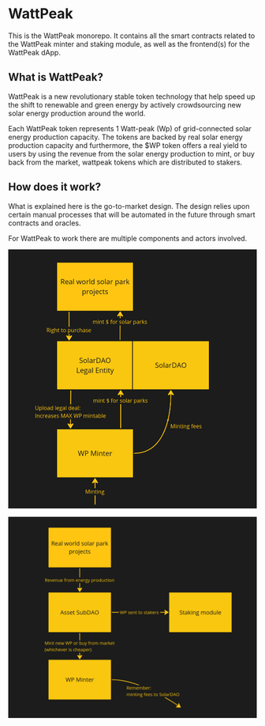 # WattPeak

This is the WattPeak monorepo. It contains all the smart contracts related to the WattPeak minter and staking module, 
as well as the frontend(s) for the WattPeak dApp.

## What is WattPeak?
WattPeak is a new revolutionary stable token technology that help speed up the shift to renewable and green energy by actively crowdsourcing new solar energy production around the world.

Each WattPeak token represents 1 Watt-peak (Wp) of grid-connected solar energy production capacity. 
The tokens are backed by real solar energy production capacity and furthermore, the $WP token offers a real yield to users 
by using the revenue from the solar energy production to mint, or buy back from the market, wattpeak tokens which are distributed to stakers.

## How does it work?

What is explained here is the go-to-market design. The design relies upon certain manual processes that will be automated in the future
through smart contracts and oracles.

For WattPeak to work there are multiple components and actors involved.

<!-- TODO: Write step-by-step how it works -->

![SolarDAO and Minter](solardao_and_minter.png)

![Asset SubDAO and Minter](asset_subdao_and_minter.png)